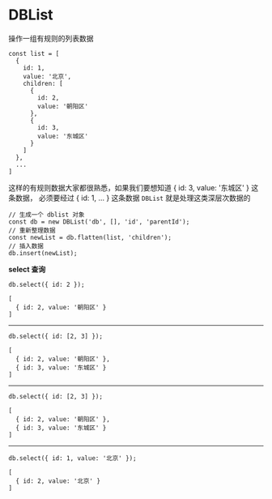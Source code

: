 # DBList
操作一组有规则的列表数据

```
const list = [
  {
    id: 1,
    value: '北京',
    children: [
      {
        id: 2,
        value: '朝阳区'
      },
      {
        id: 3,
        value: '东城区'
      }
    ]
  },
  ...
]
```

这样的有规则数据大家都很熟悉，如果我们要想知道 { id: 3, value: '东城区' } 这条数据，
必须要经过 { id: 1, ... } 这条数据 `DBList` 就是处理这类深层次数据的

```
// 生成一个 dblist 对象
const db = new DBList('db', [], 'id', 'parentId');
// 重新整理数据
const newList = db.flatten(list, 'children');
// 插入数据
db.insert(newList);
```

**select 查询**

```
db.select({ id: 2 }); 

[
  { id: 2, value: '朝阳区' }
]
```
---

```
db.select({ id: [2, 3] });

[
  { id: 2, value: '朝阳区' },
  { id: 3, value: '东城区' }
]
```
---

```
db.select({ id: [2, 3] });

[
  { id: 2, value: '朝阳区' },
  { id: 3, value: '东城区' }
]
```

---

```
db.select({ id: 1, value: '北京' });

[
  { id: 2, value: '北京' }
]
```



